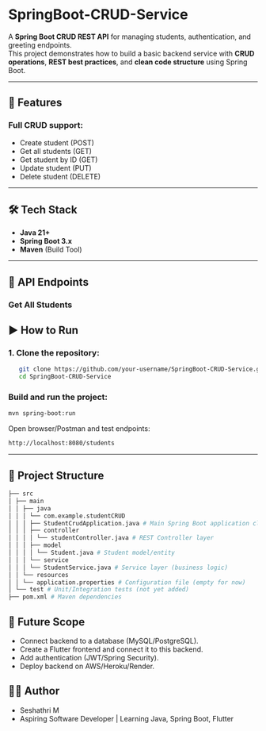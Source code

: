 # SpringBoot-CRUD-Service

A **Spring Boot CRUD REST API** for managing students, authentication, and greeting endpoints.  
This project demonstrates how to build a basic backend service with **CRUD operations**, **REST best practices**, and **clean code structure** using Spring Boot.

---

## 🚀 Features
### Full CRUD support:
- Create student (POST)
- Get all students (GET)
- Get student by ID (GET)
- Update student (PUT)
- Delete student (DELETE)

---

## 🛠️ Tech Stack
- **Java 21+**  
- **Spring Boot 3.x**  
- **Maven** (Build Tool)  

---

## 📌 API Endpoints

### Get All Students


## ▶️ How to Run
### 1. Clone the repository:
```bash
   git clone https://github.com/your-username/SpringBoot-CRUD-Service.git
   cd SpringBoot-CRUD-Service
```
### Build and run the project:
```bash
mvn spring-boot:run
```

Open browser/Postman and test endpoints:
```bash
http://localhost:8080/students
```

---

## 📂 Project Structure
```bash
├── src
│ ├── main
│ │ ├── java
│ │ │ └── com.example.studentCRUD
│ │ │ ├── StudentCrudApplication.java # Main Spring Boot application class
│ │ │ ├── controller
│ │ │ │ └── studentController.java # REST Controller layer
│ │ │ ├── model
│ │ │ │ └── Student.java # Student model/entity
│ │ │ └── service
│ │ │ └── StudentService.java # Service layer (business logic)
│ │ └── resources
│ │ └── application.properties # Configuration file (empty for now)
│ └── test # Unit/Integration tests (not yet added)
├── pom.xml # Maven dependencies
```
## 📱 Future Scope
- Connect backend to a database (MySQL/PostgreSQL).
- Create a Flutter frontend and connect it to this backend.
- Add authentication (JWT/Spring Security).
- Deploy backend on AWS/Heroku/Render.

## 👨‍💻 Author
- Seshathri M
- Aspiring Software Developer | Learning Java, Spring Boot, Flutter
